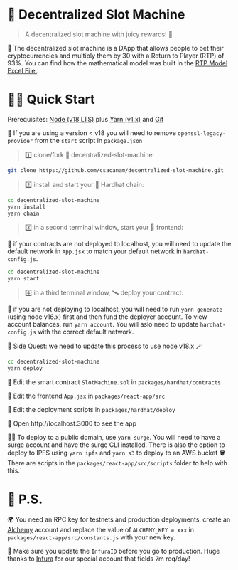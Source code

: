 # 🎰 Decentralized Slot Machine

> A decentralized slot machine with juicy rewards! 🚀

🧪 The decentralized slot machine is a DApp that allows people to bet their cryptocurrencies and multiply them by 30 with a Return to Player (RTP) of 93%. You can find how the mathematical model was built in the [RTP Model Excel File.](https://github.com/csacanam/decentralized-slot-machine/blob/master/DOCS/rtp_model.xlsx):

# 🏄‍♂️ Quick Start

Prerequisites: [Node (v18 LTS)](https://nodejs.org/en/download/) plus [Yarn (v1.x)](https://classic.yarnpkg.com/en/docs/install/) and [Git](https://git-scm.com/downloads)

🚨 If you are using a version < v18 you will need to remove `openssl-legacy-provider` from the `start` script in `package.json`

> 1️⃣ clone/fork 🎰 decentralized-slot-machine:

```bash
git clone https://github.com/csacanam/decentralized-slot-machine.git
```

> 2️⃣ install and start your 👷‍ Hardhat chain:

```bash
cd decentralized-slot-machine
yarn install
yarn chain
```

> 3️⃣ in a second terminal window, start your 📱 frontend:

🚨 if your contracts are not deployed to localhost, you will need to update the default network in `App.jsx` to match your default network in `hardhat-config.js`.

```bash
cd decentralized-slot-machine
yarn start
```

> 4️⃣ in a third terminal window, 🛰 deploy your contract:

🚨 if you are not deploying to localhost, you will need to run `yarn generate` (using node v16.x) first and then fund the deployer account. To view account balances, run `yarn account`. You will aslo need to update `hardhat-config.js` with the correct default network.

👀 Side Quest: we need to update this process to use node v18.x 🪄

```bash
cd decentralized-slot-machine
yarn deploy
```

🔏 Edit the smart contract `SlotMachine.sol` in `packages/hardhat/contracts`

📝 Edit the frontend `App.jsx` in `packages/react-app/src`

💼 Edit the deployment scripts in `packages/hardhat/deploy`

📱 Open http://localhost:3000 to see the app

🚨📡 To deploy to a public domain, use `yarn surge`. You will need to have a surge account and have the surge CLI installed. There is also the option to deploy to IPFS using `yarn ipfs` and `yarn s3` to deploy to an AWS bucket 🪣 There are scripts in the `packages/react-app/src/scripts` folder to help with this.`

# 💌 P.S.

🌍 You need an RPC key for testnets and production deployments, create an [Alchemy](https://www.alchemy.com/) account and replace the value of `ALCHEMY_KEY = xxx` in `packages/react-app/src/constants.js` with your new key.

📣 Make sure you update the `InfuraID` before you go to production. Huge thanks to [Infura](https://infura.io/) for our special account that fields 7m req/day!
